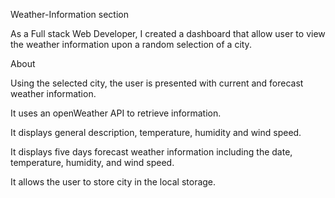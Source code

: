 Weather-Information section

As a Full stack Web Developer, I created a dashboard that allow user to view the weather information upon a random selection of a city.


About

Using the selected city, the user is presented with current and forecast weather information.

It uses an openWeather API to retrieve information.

It displays general description, temperature, humidity and wind speed. 

It displays five days forecast weather information including the date, temperature, humidity, and wind speed.

It allows the user to store city in the local storage.

